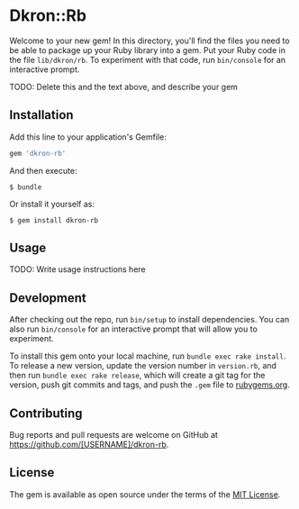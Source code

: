 # Dkron::Rb

Welcome to your new gem! In this directory, you'll find the files you need to be able to package up your Ruby library into a gem. Put your Ruby code in the file `lib/dkron/rb`. To experiment with that code, run `bin/console` for an interactive prompt.

TODO: Delete this and the text above, and describe your gem

## Installation

Add this line to your application's Gemfile:

```ruby
gem 'dkron-rb'
```

And then execute:

    $ bundle

Or install it yourself as:

    $ gem install dkron-rb

## Usage

TODO: Write usage instructions here

## Development

After checking out the repo, run `bin/setup` to install dependencies. You can also run `bin/console` for an interactive prompt that will allow you to experiment.

To install this gem onto your local machine, run `bundle exec rake install`. To release a new version, update the version number in `version.rb`, and then run `bundle exec rake release`, which will create a git tag for the version, push git commits and tags, and push the `.gem` file to [rubygems.org](https://rubygems.org).

## Contributing

Bug reports and pull requests are welcome on GitHub at https://github.com/[USERNAME]/dkron-rb.


## License

The gem is available as open source under the terms of the [MIT License](http://opensource.org/licenses/MIT).

